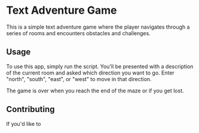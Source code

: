 # Text Adventure Game

This is a simple text adventure game where the player navigates through a series of rooms and encounters obstacles and challenges.

## Usage

To use this app, simply run the script. You'll be presented with a description of the current room and asked which direction you want to go. Enter "north", "south", "east", or "west" to move in that direction.

The game is over when you reach the end of the maze or if you get lost.

## Contributing

If you'd like to
